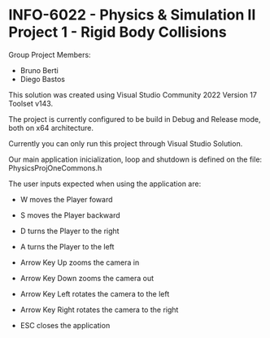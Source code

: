 # INFO-6022 - Physics & Simulation II Project 1 - Rigid Body Collisions

Group Project Members:
- Bruno Berti
- Diego Bastos

This solution was created using Visual Studio Community 2022 Version 17 Toolset v143.

The project is currently configured to be build in Debug and Release mode, both on x64 architecture.

Currently you can only run this project through Visual Studio Solution.

Our main application inicialization, loop and shutdown is defined on the file: PhysicsProjOneCommons.h

The user inputs expected when using the application are:
- W moves the Player foward
- S moves the Player backward
- D turns the Player to the right
- A turns the Player to the left

- Arrow Key Up zooms the camera in
- Arrow Key Down zooms the camera out
- Arrow Key Left rotates the camera to the left
- Arrow Key Right rotates the camera to the right

- ESC closes the application